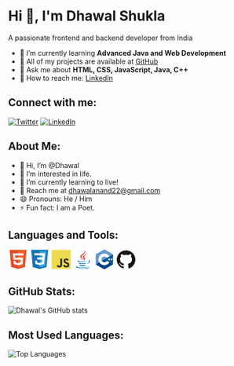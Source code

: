 # Hi 👋, I'm Dhawal Shukla

A passionate frontend and backend developer from India

- 🌱 I’m currently learning **Advanced Java and Web Development**
- 🔄 All of my projects are available at [GitHub](https://github.com/DhawalShankar)
- 💬 Ask me about **HTML, CSS, JavaScript, Java, C++**
- 📍 How to reach me: [LinkedIn](https://www.linkedin.com/in/dhawal-shukla)

## Connect with me:

[![Twitter](https://img.shields.io/badge/Twitter-@dhawalshukla-blue?style=social&logo=twitter)](https://x.com/dhawalshukl)
[![LinkedIn](https://img.shields.io/badge/LinkedIn-Dhawal%20Shukla-blue?style=social&logo=linkedin)](https://www.linkedin.com/in/dhawalshukl/)

## About Me:

- 👋 Hi, I’m @Dhawal
- 👀 I’m interested in life.
- 🌱 I’m currently learning to live!
- 📢 Reach me at dhawalanand22@gmail.com
- 😄 Pronouns: He / Him
- ⚡ Fun fact: I am a Poet.

## Languages and Tools:

<div>
  <img src="https://raw.githubusercontent.com/devicons/devicon/master/icons/html5/html5-original.svg" alt="HTML5" width="40" height="40"/>
  <img src="https://raw.githubusercontent.com/devicons/devicon/master/icons/css3/css3-original.svg" alt="CSS3" width="40" height="40"/>
  <img src="https://raw.githubusercontent.com/devicons/devicon/master/icons/javascript/javascript-original.svg" alt="JavaScript" width="40" height="40"/>
  <img src="https://raw.githubusercontent.com/devicons/devicon/master/icons/java/java-original.svg" alt="Java" width="40" height="40"/>
  <img src="https://raw.githubusercontent.com/devicons/devicon/master/icons/cplusplus/cplusplus-original.svg" alt="C++" width="40" height="40"/>
  <img src="https://raw.githubusercontent.com/devicons/devicon/master/icons/github/github-original.svg" alt="GitHub" width="40" height="40"/>
</div>

## GitHub Stats:

![Dhawal's GitHub stats](https://github-readme-stats.vercel.app/api?username=DhawalShankar&show_icons=true&theme=radical)

## Most Used Languages:

![Top Languages](https://github-readme-stats.vercel.app/api/top-langs/?username=DhawalShankar&layout=compact&theme=radical)
